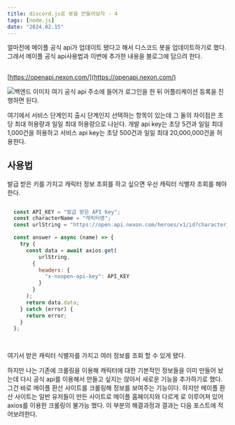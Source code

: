 ```yaml
---
title: discord.js로 봇을 만들어보자 - 4
tags: [node.js]
date: "2024.02.15"
---
```

얼마전에 메이플 공식 api가 업데이트 됐다고 해서 디스코드 봇을 업데이트하기로 했다. 그래서 메이플 공식 api사용법과 이번에 추가한 내용을 블로그에 담으려 한다.

##    

[https://openapi.nexon.com/](https://openapi.nexon.com/) 

![백엔드 이미지](/img/node/CreateDiscordBotFour/IssueApiKey.png)
여기 공식 api 주소에 들어가 로그인을 한 뒤 어플리케이션 등록을 진행하면 된다.

여기에서 서비스 단계인지 출시 단계인지 선택하는 항목이 있는데 그 둘의 차이점은 초당 최대 허용량과 일일 최대 허용량으로 나뉜다. 개발 api key는 초당 5건과 일일 최대 1,000건을 허용하고 서비스 api key는 초당 500건과 일일 최대 20,000,000건을 허용한다. 

## 사용법 

발급 받은 키를 가지고 캐릭터 정보 조회를 하고 싶으면 우선 캐릭터 식별자 조회를 해야한다.

```javascript

  const API_KEY = "발급 받은 API Key";
  const characterName = "캐릭터명";
  const urlString = "https://open.api.nexon.com/heroes/v1/id?character_name=" + characterName;

  const answer = async (name) => {
    try {
      const data = await axios.get(
          urlString,
        {
          headers: {
            "x-nxopen-api-key": API_KEY
          }
        }
      );
      return data.data;
    } catch (error) {
      return error;
    }
  };

  
```
여기서 받은 캐릭터 식별자를 가지고 여러 정보를 조회 할 수 있게 됐다. 

하지만 나는 기존에 크롤링을 이용해 캐릭터에 대한 기본적인 정보들을 이미 만들어 놨는데 다시 공식 api를 이용해서 만들고 싶지는 않아서 새로운 기능을 추가하기로 했다. 그건 바로 메이플 환산 사이트를 크롤링해 정보를 보여주는 기능이다. 하지만 메이플 환산 사이트는 일반 유저들이 만든 사이트로 메이플 홈페이지와 다르게 로 이루어져 있어 axios를 이용한 크롤링이 불가능 했다. 이 부분의 해결과정과 결과는 다음 포스트에 적어보려한다.
